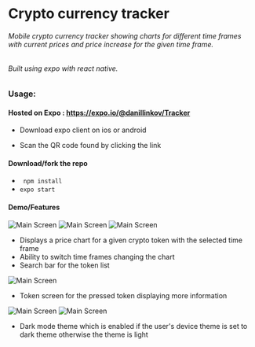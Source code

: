 # Crypto currency tracker

###### Mobile crypto currency tracker showing charts for different time frames with current prices and price increase for the given time frame.

###### Built using expo with react native.

### Usage:

#### Hosted on Expo : https://expo.io/@danillinkov/Tracker

- Download expo client on ios or android

- Scan the QR code found by clicking the link

  

#### Download/fork the repo

- ``` npm install```
- ```expo start```



#### Demo/Features

![Main Screen](/images/mainScreenLight.png)  ![Main Screen](/images/mainScreenLightTimeFrame.png) ![Main Screen](/images/searchBarLight.png)

- Displays a price chart for a given crypto token with the selected time frame
- Ability to switch time frames changing the chart
- Search bar for the token list

![Main Screen](/images/tokenScreenLight.png)

- Token screen for the pressed token displaying more information

![Main Screen](/images/mainScreenDark.png)  ![Main Screen](/images/tokenScreenDark.png)



- Dark mode theme which is enabled if the user's device theme is set to dark theme otherwise the theme is light
